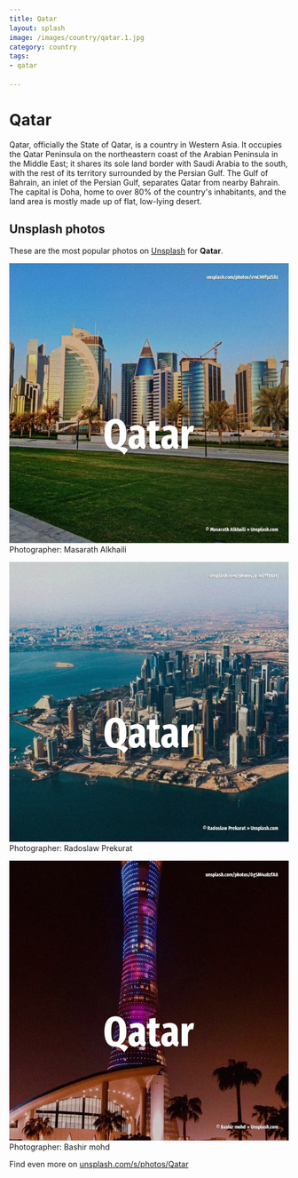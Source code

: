 ```yaml
---
title: Qatar
layout: splash
image: /images/country/qatar.1.jpg
category: country
tags:
- qatar

---
```

# Qatar

Qatar, officially the State of Qatar, is a country in Western Asia. It occupies the Qatar Peninsula on the northeastern coast of the Arabian Peninsula in the Middle  East; it shares its sole land border with Saudi Arabia to the south, with the rest of its territory  surrounded by the Persian Gulf. The Gulf of Bahrain, an inlet of the Persian Gulf, separates Qatar from nearby Bahrain. The capital is Doha, home to over 80% of the country's inhabitants, and the land area is mostly  made up of flat, low-lying desert.  

 
## Unsplash photos
These are the most popular photos on [Unsplash](https://unsplash.com) for **Qatar**.
 
![Qatar](/images/country/qatar.1.jpg)
Photographer:  Masarath Alkhaili
 
![Qatar](/images/country/qatar.2.jpg)
Photographer:  Radoslaw Prekurat
 
![Qatar](/images/country/qatar.3.jpg)
Photographer:  Bashir mohd
 
Find even more on [unsplash.com/s/photos/Qatar](https://unsplash.com/s/photos/Qatar)
 
